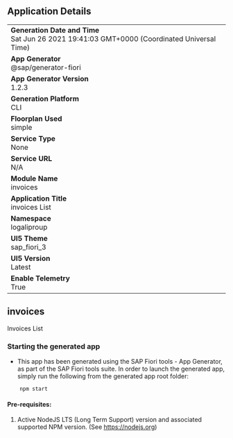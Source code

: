 ## Application Details
|               |
| ------------- |
|**Generation Date and Time**<br>Sat Jun 26 2021 19:41:03 GMT+0000 (Coordinated Universal Time)|
|**App Generator**<br>@sap/generator-fiori|
|**App Generator Version**<br>1.2.3|
|**Generation Platform**<br>CLI|
|**Floorplan Used**<br>simple|
|**Service Type**<br>None|
|**Service URL**<br>N/A
|**Module Name**<br>invoices|
|**Application Title**<br>invoices List|
|**Namespace**<br>logaliproup|
|**UI5 Theme**<br>sap_fiori_3|
|**UI5 Version**<br>Latest|
|**Enable Telemetry**<br>True|

## invoices

Invoices List

### Starting the generated app

-   This app has been generated using the SAP Fiori tools - App Generator, as part of the SAP Fiori tools suite.  In order to launch the generated app, simply run the following from the generated app root folder:

```
    npm start
```

#### Pre-requisites:

1. Active NodeJS LTS (Long Term Support) version and associated supported NPM version.  (See https://nodejs.org)



